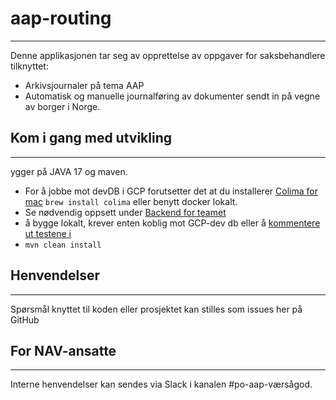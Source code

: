 # aap-routing
___

Denne applikasjonen tar seg av opprettelse av oppgaver for saksbehandlere tilknyttet:
* Arkivsjournaler på tema AAP
* Automatisk og manuelle journalføring av dokumenter sendt in på vegne av borger i Norge.

## Kom i gang med utvikling
___
ygger på JAVA 17 og maven.
- For å jobbe mot devDB i GCP forutsetter det at du installerer [Colima for mac](https://github.com/abiosoft/colima) `brew install colima` eller benytt docker lokalt.
- Se nødvendig oppsett under [Backend for teamet](https://aap-team-innbygger.intern.nav.no/docs/Komme%20i%20gang/komme-i-gang-med-utvikling)
- å bygge lokalt, krever enten koblig mot GCP-dev db eller å [kommentere ut testene i](src/test/kotlin/no/nav/aap/api/søknad/SøknadDBTest.kt)
- `mvn clean install`


## Henvendelser
___

Spørsmål knyttet til koden eller prosjektet kan stilles som issues her på GitHub

## For NAV-ansatte
___

Interne henvendelser kan sendes via Slack i kanalen #po-aap-værsågod.

